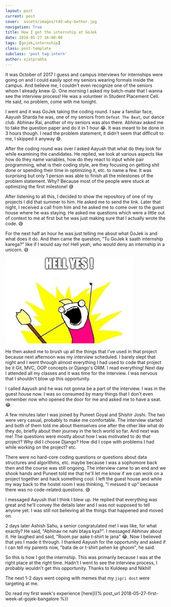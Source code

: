```yaml
---
layout: post
current: post
cover:  assets/images/tdd-why-bother.jpg
navigation: True
title: How I got the internship at GoJek
date: 2018-05-27 16:00:00
tags: [gojek,internship]
class: post-template
subclass: 'post tag-intern'
author: ajatprabha
---
```


It was October of 2017 I guess and campus interviews for internships were going on and I could easily spot my seniors wearing formals inside the campus. And believe me, I couldn't even recognize one of the seniors whom I already knew 😛. One morning I asked my batch-mate that I wanna see the interview process! He was a volunteer in Student Placement Cell. He said, no problem, come with me tonight.  

I went and it was GoJek taking the coding round. I saw a familiar face, Aayush Sharda he was, one of my seniors from `Defeat The Beat`, our dance club. Abhinav Rai, another of my seniors was also there. Abhinav asked me to take the question paper and do it in 1 hour 😂. It was meant to be done in 3 hours though. I read the problem statement, it didn't seem that difficult to me, I skipped it anyway 😅.  

After the coding round was over I asked Aayush that what do they look for while examining the candidates. He replied, we look at various aspects like how do they name variables, how do they react to input while pair programming, what is their coding style, are they focusing on getting shit done or spending their time in optimizing it, etc. to name a few. It was surprising but only 1 person was able to finish all the milestones of the problem statement. Why? Because most of the people were stuck at optimizing the first milestone! 😅  

After listening to all this, I decided to show the repository of one of my projects I did that summer to him. He asked me to send the link. Later that night, I received a call from him and he asked me to come over to the guest house where he was staying. He asked me questions which were a little out of context to me at first but he was just making sure that I actually wrote the code. 😅  

For the next half an hour he was just telling me about what GoJek is and what does it do. And then came the question, "Tu GoJek k saath internship karega?" like if I would say no! Hell yeah, who would deny an internship in a unicorn. 😅  

<img src="/assets/images/2b354w.jpg" alt="hell yeah meme" style="max-width: 400px;" />  

He then asked me to brush up all the things that I've used in that project because next afternoon was my interview scheduled. I barely slept that night and I went through almost everything I had used to code that project be it Git, MVC, OOP concepts or Django's ORM. I read everything! Next day I attended all my classes and it was time for the interview. I was nervous that I shouldn't blow up this opportunity.  

I called Aayush and he was not gonna be a part of the interview. I was in the guest house now. I was so consumed by many things that I don't even remember now who opened the door for me and asked me to have a seat. 😂  

A few minutes later I was joined by Puneet Goyal and Shishir Joshi. The two were very casual, probably to make me comfortable. The interview started and both of them told me about themselves one after the other like what do they do, briefly about their journey in the tech world so far. And next was me! The questions were mostly about how I was motivated to do that project? Why did I choose Django? How did I cope with problems I had while working on the project? etc.  

There were no hard-core coding questions or questions about data structures and algorithms, etc. maybe because I was a sophomore back then and the course was still ongoing. The interview came to an end and we shook hands and Puneet told me that he'll let me know if we can work on a project together and hack something cool. I left the guest house and while my way back to the hostel room I was thinking, "I messed it up" because there was no code-related questions. 😅  

I messaged Aayush that I think I blew up. He replied that everything was great and he'll convey the details later and I was not supposed to tell anyone yet. I was still not believing all the things that happened and moved on.  

2 days later Ashish Sahu, a senior congratulated me! I was like, for what exactly? He said, "Abhinav ne nahi btaya kya?". I messaged Abhinav about it. He laughed and said, "Room par aake t-shirt le jana" 😂. Now I believed that yes I made it through. I thanked Aayush for the opportunity and asked if I can tell my parents now, "bata de or t-shirt pehen ke ghoom", he said.  

So this is how I got the internship. This was primarily because I was at the right place at the right time. Hadn't I went to see the interview process, I probably wouldn't get this opportunity. Thanks to Kuldeep and Nikhil!  

The next 1-2 days went coping with memes that my `jigri dost` were targeting at me.  

Do read my first week's experience [here]({% post_url 2018-05-27-first-week-at-gojek-bangalore %})
